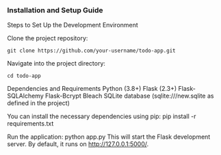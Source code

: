 ### Installation and Setup Guide
Steps to Set Up the Development Environment

Clone the project repository:
```console
git clone https://github.com/your-username/todo-app.git
```
Navigate into the project directory:
```
cd todo-app
```
Dependencies and Requirements
Python (3.8+)
Flask (2.3+)
Flask-SQLAlchemy
Flask-Bcrypt
Bleach
SQLite database (sqlite:///new.sqlite as defined in the project)

You can install the necessary dependencies using pip:
pip install -r requirements.txt

Run the application:
python app.py
This will start the Flask development server. By default, it runs on http://127.0.0.1:5000/.

